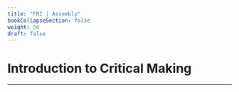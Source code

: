 ```yaml
---
title: "FRI | Assembly"
bookCollapseSection: false
weight: 50
draft: false
---
```


# Introduction to Critical Making

---

